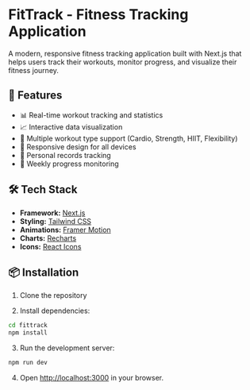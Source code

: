 # FitTrack - Fitness Tracking Application

A modern, responsive fitness tracking application built with Next.js that helps users track their workouts, monitor progress, and visualize their fitness journey.

## 🚀 Features

- 📊 Real-time workout tracking and statistics
- 📈 Interactive data visualization
- 💪 Multiple workout type support (Cardio, Strength, HIIT, Flexibility)
- 📱 Responsive design for all devices
- 🎯 Personal records tracking
- 📅 Weekly progress monitoring

## 🛠 Tech Stack

- **Framework:** [Next.js](https://nextjs.org/)
- **Styling:** [Tailwind CSS](https://tailwindcss.com/)
- **Animations:** [Framer Motion](https://www.framer.com/motion/)
- **Charts:** [Recharts](https://recharts.org/)
- **Icons:** [React Icons](https://react-icons.github.io/react-icons/)

## 📦 Installation

1. Clone the repository

2. Install dependencies:
```bash
cd fittrack
npm install
```

3. Run the development server:
```bash
npm run dev
```

4. Open [http://localhost:3000](http://localhost:3000) in your browser.

